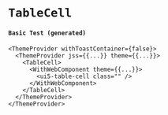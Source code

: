 # `TableCell`

#### `Basic Test (generated)`

```
<ThemeProvider withToastContainer={false}>
  <ThemeProvider jss={{...}} theme={{...}}>
    <TableCell>
      <WithWebComponent theme={{...}}>
        <ui5-table-cell class="" />
      </WithWebComponent>
    </TableCell>
  </ThemeProvider>
</ThemeProvider>
```

